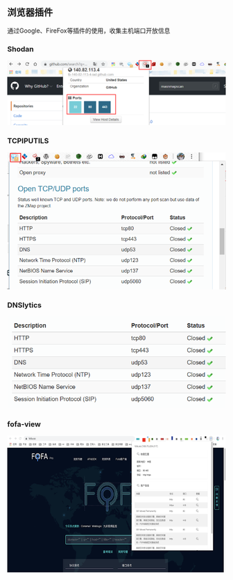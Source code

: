 ## 浏览器插件

通过Google、FireFox等插件的使用，收集主机端口开放信息

### Shodan

![](browser_plugin/1594459-20200119142819024-1802418948.png)

### TCPIPUTILS

![](browser_plugin/1594459-20200119142829090-1787287221.png)

### DNSlytics

![](browser_plugin/1594459-20200119142839382-1486144346.png)

### fofa-view

![](browser_plugin/1594459-20200119162240355-550566949.png)